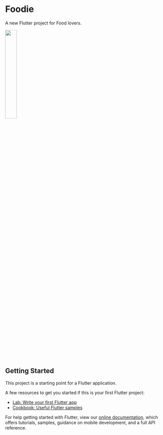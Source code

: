# Foodie

A new Flutter project for Food lovers.


<p float="center">
    <img src="https://raw.githubusercontent.com/Naveenchand06/foodie/master/images/Screenshot_1629787552.png" width="27%" style="margin: 0px 0px 0px 0px;">
 
 </p> 



## Getting Started

This project is a starting point for a Flutter application.

A few resources to get you started if this is your first Flutter project:

- [Lab: Write your first Flutter app](https://flutter.dev/docs/get-started/codelab)
- [Cookbook: Useful Flutter samples](https://flutter.dev/docs/cookbook)

For help getting started with Flutter, view our
[online documentation](https://flutter.dev/docs), which offers tutorials,
samples, guidance on mobile development, and a full API reference.
